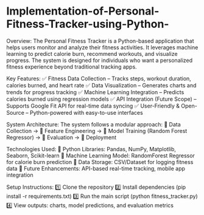 # Implementation-of-Personal-Fitness-Tracker-using-Python-
Overview:
The Personal Fitness Tracker is a Python-based application that helps users monitor and analyze their fitness activities. It leverages machine learning to predict calorie burn, recommend workouts, and visualize progress. The system is designed for individuals who want a personalized fitness experience beyond traditional tracking apps.

Key Features:
✅ Fitness Data Collection – Tracks steps, workout duration, calories burned, and heart rate
✅ Data Visualization – Generates charts and trends for progress tracking
✅ Machine Learning Integration – Predicts calories burned using regression models
✅ API Integration (Future Scope) – Supports Google Fit API for real-time data syncing
✅ User-Friendly & Open-Source – Python-powered with easy-to-use interfaces

System Architecture:
The system follows a modular approach:
📌 Data Collection → 📌 Feature Engineering → 📌 Model Training (Random Forest Regressor) → 📌 Evaluation → 📌 Deployment

Technologies Used:
🔹 Python Libraries: Pandas, NumPy, Matplotlib, Seaborn, Scikit-learn
🔹 Machine Learning Model: RandomForest Regressor for calorie burn prediction
🔹 Data Storage: CSV/Dataset for logging fitness data
🔹 Future Enhancements: API-based real-time tracking, mobile app integration

Setup Instructions:
1️⃣ Clone the repository
2️⃣ Install dependencies (pip install -r requirements.txt)
3️⃣ Run the main script (python fitness_tracker.py)
4️⃣ View outputs: charts, model predictions, and evaluation metrics
